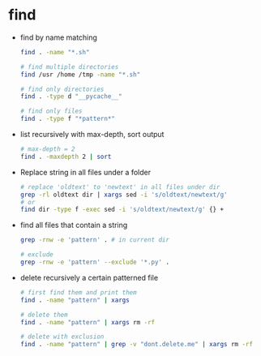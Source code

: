 # find

* find by name matching

  ```bash
  find . -name "*.sh"
  
  # find multiple directories
  find /usr /home /tmp -name "*.sh" 
  
  # find only directories
  find . -type d "__pycache__"
  
  # find only files
  find . -type f "*pattern*"
  ```

  
* list recursively with max-depth, sort output

  ```bash
  # max-depth = 2
  find . -maxdepth 2 | sort
  ```


* Replace string in all files under a folder

  ```bash
  # replace 'oldtext' to 'newtext' in all files under dir
  grep -rl oldtext dir | xargs sed -i 's/oldtext/newtext/g'
  # or
  find dir -type f -exec sed -i 's/oldtext/newtext/g' {} +
  ```

  
* find all files that contain a string

  ```bash
  grep -rnw -e 'pattern' . # in current dir
  
  # exclude
  grep -rnw -e 'pattern' --exclude '*.py' .
  ```

  
* delete recursively a certain patterned file

  ```sh
  # first find them and print them
  find . -name "pattern" | xargs
  
  # delete them
  find . -name "pattern" | xargs rm -rf
  
  # delete with exclusion
  find . -name "pattern" | grep -v "dont.delete.me" | xargs rm -rf
  
  ```

  